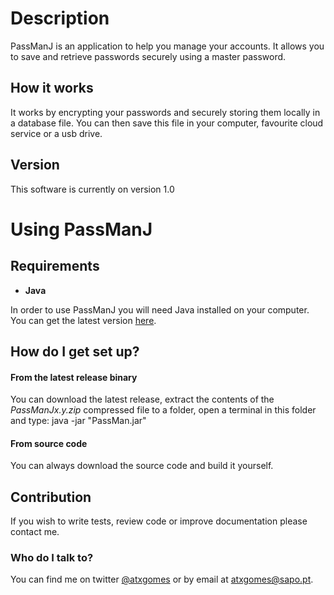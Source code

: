 # Description #

PassManJ is an application to help you manage your accounts. It allows you to save and retrieve passwords securely using a master password.

## How it works ## 

It works by encrypting your passwords and securely storing them locally in a database file. You can then save this file in your computer, favourite cloud service or a usb drive.

## Version ##

This software is currently on version 1.0

# Using PassManJ #

## Requirements ##

 - **Java**
 
In order to use PassManJ you will need Java installed on your computer. You can get the latest version [here](https://java.com/download).

## How do I get set up? ##

#### From the latest release binary ####

You can download the latest release, extract the contents of the _PassManJx.y.zip_ compressed file to a folder, open a terminal in this folder and type:
    java -jar "PassMan.jar"
    
#### From source code ####

You can always download the source code and build it yourself.

## Contribution ##

If you wish to write tests, review code or improve documentation please contact me.

### Who do I talk to? ###

You can find me on twitter [@atxgomes](https://twitter.com/atxgomes) or by email at [atxgomes@sapo.pt](mailto:atxgomes@sapo.pt?Subject=PassManJ).